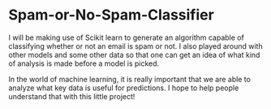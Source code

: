 # Spam-or-No-Spam-Classifier
I will be making use of Scikit learn to generate an algorithm capable of classifying whether or not an email is spam or not. 
I also played around with other models and some other data so that one can get an idea of what kind of analysis is 
made before a model is picked.

In the world of machine learning, it is really important that we are able to analyze what key data is useful for predictions.
I hope to help people understand that with this little project!
